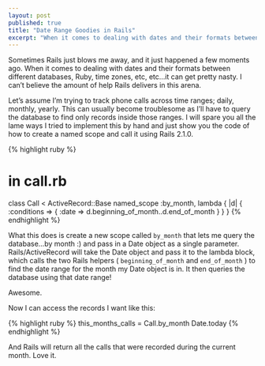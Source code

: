 ```yaml
---
layout: post
published: true
title: "Date Range Goodies in Rails"
excerpt: "When it comes to dealing with dates and their formats between different databases, Ruby, time zones, etc, etc…it can get pretty nasty..."
---
```


Sometimes Rails just blows me away, and it just happened a few moments ago. When it comes to dealing with dates and their formats between different databases, Ruby, time zones, etc, etc…it can get pretty nasty. I can’t believe the amount of help Rails delivers in this arena.

Let’s assume I’m trying to track phone calls across time ranges; daily, monthly, yearly. This can usually become troublesome as I’ll have to query the database to find only records inside those ranges. I will spare you all the lame ways I tried to implement this by hand and just show you the code of how to create a named scope and call it using Rails 2.1.0.

{% highlight ruby %}
# in call.rb
class Call < ActiveRecord::Base
  named_scope :by_month, lambda { |d| { :conditions  => { :date  => d.beginning_of_month..d.end_of_month } } }
{% endhighlight %}

What this does is create a new scope called `by_month` that lets me query the database…by month :) and pass in a Date object as a single parameter. Rails/ActiveRecord will take the Date object and pass it to the lambda block, which calls the two Rails helpers ( `beginning_of_month` and `end_of_month` ) to find the date range for the month my Date object is in. It then queries the database using that date range!

Awesome.

Now I can access the records I want like this:

{% highlight ruby %}
this_months_calls = Call.by_month Date.today
{% endhighlight %}

And Rails will return all the calls that were recorded during the current month. Love it.
